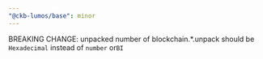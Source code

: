 ```yaml
---
"@ckb-lumos/base": minor
---
```


BREAKING CHANGE: unpacked number of blockchain.\*.unpack should be `Hexadecimal` instead of `number` or`BI`
